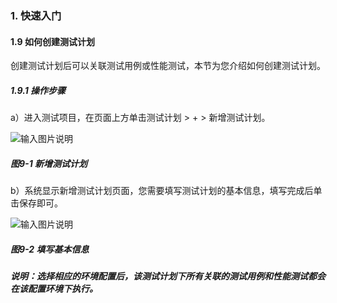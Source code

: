 ### 1. 快速入门

#### 1.9 如何创建测试计划

创建测试计划后可以关联测试用例或性能测试，本节为您介绍如何创建测试计划。

##### 1.9.1 操作步骤

a）进入测试项目，在页面上方单击测试计划 > + > 新增测试计划。

![输入图片说明](../../images/SoFlu%E5%85%A8%E8%87%AA%E5%8A%A8%E6%B5%8B%E8%AF%95%E5%B9%B3%E5%8F%B0%E6%95%99%E7%A8%8B/1.%20%E5%BF%AB%E9%80%9F%E5%85%A5%E9%97%A8/9-1.png)

##### 图9-1 新增测试计划

b）系统显示新增测试计划页面，您需要填写测试计划的基本信息，填写完成后单击保存即可。

![输入图片说明](../../images/SoFlu%E5%85%A8%E8%87%AA%E5%8A%A8%E6%B5%8B%E8%AF%95%E5%B9%B3%E5%8F%B0%E6%95%99%E7%A8%8B/1.%20%E5%BF%AB%E9%80%9F%E5%85%A5%E9%97%A8/9-2.png)

##### 图9-2 填写基本信息

##### 说明：选择相应的环境配置后，该测试计划下所有关联的测试用例和性能测试都会在该配置环境下执行。
